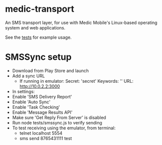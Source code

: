 medic-transport
===============

An SMS transport layer, for use with Medic Mobile's Linux-based operating
system and web applications.

See the [tests](tests) for example usage.

SMSSync setup
===============
 - Download from Play Store and launch
 - Add a sync URL
   - If running in emulator:
     Secret: 'secret'
     Keywords: ''
     URL: http://10.0.2.2:3000
 - In settings:
  - Enable 'SMS Delivery Report'
  - Enable 'Auto Sync'
  - Enable 'Task Checking'
  - Enable 'Message Results API'
  - Make sure 'Get Reply From Server' is disabled
- Run node tests/smssync.js to verify sending
- To test receiving using the emulator, from terminal:
  - telnet localhost 5554
  - sms send 8765431111 test
